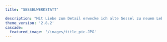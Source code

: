 ```yaml
---
title: "SESSELWERKSTATT"

description: "Mit Liebe zum Detail erwecke ich alte Sessel zu neuem Leben. In Handarbeit erneuere ich Wiener Geflecht und Bespannungen und versehe Holz mit neuem Glanz. So entsteht zeitloses Design für Möbelstücke, die Jahrhunderte überdauern."
theme_version: '2.8.2'
cascade:
  featured_image: '/images/title_pic.JPG'
---
```


